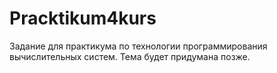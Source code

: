 # Pracktikum4kurs
Задание для практикума по технологии программирования вычислительных систем. Тема будет придумана позже.
